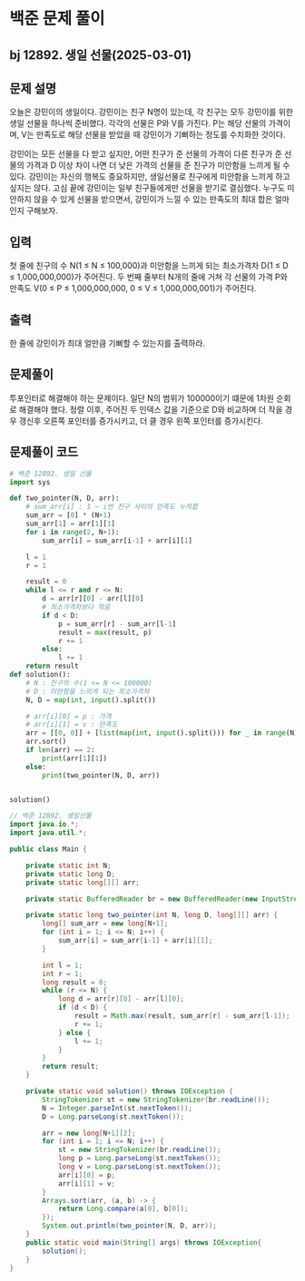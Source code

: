 # 백준 문제 풀이

## bj 12892. 생일 선물(2025-03-01)

## 문제 설명

오늘은 강민이의 생일이다. 강민이는 친구 N명이 있는데, 각 친구는 모두 강민이를 위한 생일 선물을 하나씩 준비했다. 각각의 선물은 P와 V를 가진다. P는 해당 선물의 가격이며, V는 만족도로 해당 선물을 받았을 때 강민이가 기뻐하는 정도를 수치화한 것이다.

강민이는 모든 선물을 다 받고 싶지만, 어떤 친구가 준 선물의 가격이 다른 친구가 준 선물의 가격과 D 이상 차이 나면 더 낮은 가격의 선물을 준 친구가 미안함을 느끼게 될 수 있다. 강민이는 자신의 행복도 중요하지만, 생일선물로 친구에게 미안함을 느끼게 하고 싶지는 않다. 고심 끝에 강민이는 일부 친구들에게만 선물을 받기로 결심했다. 누구도 미안하지 않을 수 있게 선물을 받으면서, 강민이가 느낄 수 있는 만족도의 최대 합은 얼마인지 구해보자.

## 입력

첫 줄에 친구의 수 N(1 ≤ N ≤ 100,000)과 미안함을 느끼게 되는 최소가격차 D(1 ≤ D ≤ 1,000,000,000)가 주어진다. 두 번째 줄부터 N개의 줄에 거쳐 각 선물의 가격 P와 만족도 V(0 ≤ P ≤ 1,000,000,000, 0 ≤ V ≤ 1,000,000,001)가 주어진다.

## 출력

한 줄에 강민이가 최대 얼만큼 기뻐할 수 있는지를 출력하라.

## 문제풀이

투포인터로 해결해야 하는 문제이다. 일단 N의 범위가 100000이기 떄문에 1차원 순회로 해결해야 했다. 정렬 이후, 주어진 두 인덱스 값을 기준으로 D와 비교하며 더 작을 경우 갱신후 오른쪽 포인터를 증가시키고, 더 클 경우 왼쪽 포인터를 증가시킨다.

## 문제풀이 코드

```python
# 백준 12892. 생일 선물
import sys

def two_pointer(N, D, arr):
    # sum_arr[i] : 1 ~ i번 친구 사이의 만족도 누적합
    sum_arr = [0] * (N+1)
    sum_arr[1] = arr[1][1]
    for i in range(2, N+1):
        sum_arr[i] = sum_arr[i-1] + arr[i][1]

    l = 1
    r = 1

    result = 0
    while l <= r and r <= N:
        d = arr[r][0] - arr[l][0]
        # 최소가격차보다 작음
        if d < D:
            p = sum_arr[r] - sum_arr[l-1]
            result = max(result, p)
            r += 1
        else:
            l += 1
    return result
def solution():
    # N : 친구의 수(1 <= N <= 100000)
    # D : 미안함을 느끼게 되는 최소가격차
    N, D = map(int, input().split())

    # arr[i][0] = p : 가격
    # arr[i][1] = v : 만족도
    arr = [[0, 0]] + [list(map(int, input().split())) for _ in range(N)]
    arr.sort()
    if len(arr) == 2:
        print(arr[1][1])
    else:
        print(two_pointer(N, D, arr))


solution()
```

```java
// 백준 12892. 생일선물
import java.io.*;
import java.util.*;

public class Main {

    private static int N;
    private static long D;
    private static long[][] arr;

    private static BufferedReader br = new BufferedReader(new InputStreamReader((System.in)));

    private static long two_pointer(int N, long D, long[][] arr) {
        long[] sum_arr = new long[N+1];
        for (int i = 1; i <= N; i++) {
            sum_arr[i] = sum_arr[i-1] + arr[i][1];
        }

        int l = 1;
        int r = 1;
        long result = 0;
        while (r <= N) {
            long d = arr[r][0] - arr[l][0];
            if (d < D) {
                result = Math.max(result, sum_arr[r] - sum_arr[l-1]);
                r += 1;
            } else {
                l += 1;
            }
        }
        return result;
    }

    private static void solution() throws IOException {
        StringTokenizer st = new StringTokenizer(br.readLine());
        N = Integer.parseInt(st.nextToken());
        D = Long.parseLong(st.nextToken());

        arr = new long[N+1][2];
        for (int i = 1; i <= N; i++) {
            st = new StringTokenizer(br.readLine());
            long p = Long.parseLong(st.nextToken());
            long v = Long.parseLong(st.nextToken());
            arr[i][0] = p;
            arr[i][1] = v;
        }
        Arrays.sort(arr, (a, b) -> {
            return Long.compare(a[0], b[0]);
        });
        System.out.println(two_pointer(N, D, arr));
    }
    public static void main(String[] args) throws IOException{
        solution();
    }
}

```
